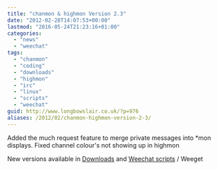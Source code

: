 ```yaml
---
title: "chanmon & highmon Version 2.3"
date: "2012-02-28T14:07:53+00:00"
lastmod: "2016-05-24T21:23:16+01:00"
categories: 
  - "news"
  - "weechat"
tags: 
  - "chanmon"
  - "coding"
  - "downloads"
  - "highmon"
  - "irc"
  - "linux"
  - "scripts"
  - "weechat"
guid: http://www.longbowslair.co.uk/?p=976
aliases: /2012/02/chanmon-highmon-version-2-3/
---
```


Added the much request feature to merge private messages into \*mon displays.
Fixed channel colour's not showing up in highmon

New versions available in [Downloads](/downloads/) and [Weechat scripts](http://www.weechat.org/scripts/) / Weeget
